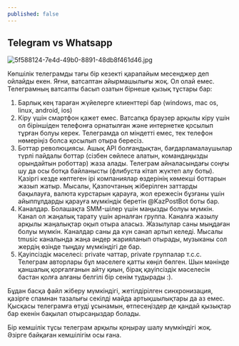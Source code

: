 ```yaml
---
published: false
---
```


## ‪Telegram‬ vs ‪Whatsapp‬

![5f588124-7e4d-49b0-8891-48db8f461d46.jpg]({{site.baseurl}}/_posts/5f588124-7e4d-49b0-8891-48db8f461d46.jpg)

Көпшілік телеграмды тағы бір кезекті қарапайым месенджер деп ойлайды екен. Яғни, ватсаптан айырмашылығы жоқ. Ол олай емес. Телеграмның ватсапты басып озатын бірнеше қызық тұстары бар:

1. Барлық кең тараған жүйелерге клиенттері бар (windows, mac os, linux, android, ios)
2. Кіру үшін смартфон қажет емес. Ватсапқа браузер арқылы кіру үшін ол біріншіден телефонға орнатылған және интернетке қосылып тұрған болуы керек. Телеграмда ол міндетті емес, тек телефон нөмеріңіз болса қосылып отыра бересіз.
3. Боттар революциясы. Ашық API болғандықтан, бағдарламалаушылар түрлі пайдалы боттар (сізбен сөйлесе алатын, командаңызды орындайтын роботтар) жаза алады. Телеграм айналасындағы соңғы шу да осы ботқа байланысты (флибуста кітап жүктеп алу боты). Қазіргі кезде көптеген ірі компаниялар өздерінің көмекші боттарын жазып жатыр. Мысалы, Қазпочтаның жіберілген заттарды бақылауға, валюта курстарын қарауға, жол ережесін бұзғаны үшін айыппұлдарды қарауға мүмкіндік беретін @KazPostBot боты бар.
4. Каналдар. Болашақта SMM-шілер үшін маңызды болуы мүмкін. Канал ол жаңалық тарату үшін арналған группа. Каналға жазылу арқылы жаңалықтар оқып отыра аласыз. Жазылулар саны мыңдаған болуы мүмкін. Каналдар саны да күн санап артып келеді. Мысалы tmusic каналында жаңа әндер жарияланып отырады, музыканы сол жердің өзінде тыңдау мүмкіндігі де бар.
5. Қауіпсіздік мәселесі: private чаттар, private группалар т.с.с. Телеграм авторлары бұл мәселеге қатты көңіл бөлген. Шын мәнінде қаншалық қорғалғанын айту қиын, бірақ қауіпсіздік мәселесін бастан қолға алғаны белгілі бір сенім тудырады :). 

Бұдан басқа файл жіберу мүмкіндігі, жетілдірілген синxронизация, қазірге спамнан тазалығы секілді майда артықшылықтары да аз емес. Қысқасы телеграмға өтуді ұсынамын, өтпесеңіздер де қандай қызықтар бар екенін бақылап отырсаңыздар болады.

Бір кемшілік тұсы телеграм арқылы қоңырау шалу мүмкіндігі жоқ. Әзірге байқаған кемшілігім осы ғана.
